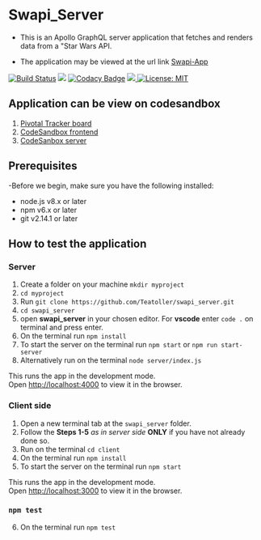 # Swapi_Server

- This is an Apollo GraphQL server application that fetches and renders data from a "Star Wars API.

- The application may be viewed at the url link [Swapi-App](https://yeuxx.csb.app/)

[![Build Status](https://travis-ci.org/Teatoller/swapi_server.svg?branch=develop)](https://travis-ci.org/Teatoller/swapi_server)
<a href="https://codeclimate.com/github/Teatoller/swapi_server/maintainability"><img src="https://api.codeclimate.com/v1/badges/1febb137158335774a5b/maintainability" /></a> [![Codacy Badge](https://app.codacy.com/project/badge/Grade/e45fb95388ef4f6ea3f7432b771d45f6)](https://www.codacy.com/gh/Teatoller/swapi_server/dashboard?utm_source=github.com&amp;utm_medium=referral&amp;utm_content=Teatoller/swapi_server&amp;utm_campaign=Badge_Grade)
<a href="https://codeclimate.com/github/Teatoller/swapi_server/test_coverage"><img src="https://api.codeclimate.com/v1/badges/1febb137158335774a5b/test_coverage" /> </a>[![License: MIT](https://img.shields.io/badge/License-MIT-yellow.svg)](https://opensource.org/licenses/MIT)

## Application can be view on codesandbox

1. [Pivotal Tracker board](https://www.pivotaltracker.com/projects/2496277)
2. [CodeSandbox frontend](https://codesandbox.io/s/swapi-frontstevenennis-yeuxx)
3. [CodeSanbox server](https://codesandbox.io/s/swapi-serverstevenennis-zll44)

## Prerequisites

-Before we begin, make sure you have the following installed:

- node.js v8.x or later
- npm v6.x or later
- git v2.14.1 or later

## How to test the application

### Server

1. Create a folder on your machine `mkdir myproject`
2. `cd myproject`
3. Run `git clone https://github.com/Teatoller/swapi_server.git`
4. `cd swapi_server`
5. open **swapi_server** in your chosen editor. For **vscode** enter `code .` on terminal and press enter.
6. On the terminal run `npm install`
7. To start the server on the terminal run `npm start` or `npm run start-server`
8. Alternatively run on the terminal `node server/index.js`

This runs the app in the development mode.<br />
Open [http://localhost:4000](http://localhost:4000) to view it in the browser.

### Client side

1. Open a new terminal tab at the `swapi_server` folder.
2. Follow the **Steps 1-5** _as in server side_ **ONLY** if you have not already done so.
3. Run on the terminal `cd client`
4. On the terminal run `npm install`
5. To start the server on the terminal run `npm start`

This runs the app in the development mode.<br />
Open [http://localhost:3000](http://localhost:3000) to view it in the browser.

### `npm test`

6. On the terminal run `npm test`
